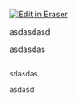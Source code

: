 <p><a target="_blank" href="https://app.eraser.io/workspace/YmxVfI8gxVeF1sFftbdr" id="edit-in-eraser-github-link"><img alt="Edit in Eraser" src="https://firebasestorage.googleapis.com/v0/b/second-petal-295822.appspot.com/o/images%2Fgithub%2FOpen%20in%20Eraser.svg?alt=media&amp;token=968381c8-a7e7-472a-8ed6-4a6626da5501"></a></p>

asdasdasd

asdasdas

```

sdasdas

asdasd
```



<!--- Eraser file: https://app.eraser.io/workspace/YmxVfI8gxVeF1sFftbdr --->